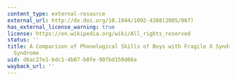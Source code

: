 ```yaml
---
content_type: external-resource
external_url: http://dx.doi.org/10.1044/1092-4388(2005/067)
has_external_license_warning: true
license: https://en.wikipedia.org/wiki/All_rights_reserved
status: ''
title: A Comparison of Phonological Skills of Boys with Fragile X Syndrome and Down
  Syndrome
uid: d6ac27e1-bdc1-4b07-b8fe-90fbd150d66a
wayback_url: ''
---
```

